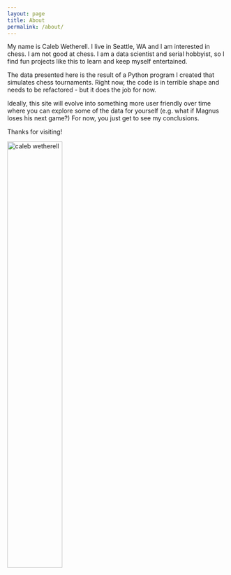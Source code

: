 ```yaml
---
layout: page
title: About
permalink: /about/
---
```


My name is Caleb Wetherell. I live in Seattle, WA and I am interested in chess. I am not good at chess. I am a data scientist and serial hobbyist, so I find fun projects like this to learn and keep myself entertained.

The data presented here is the result of a Python program I created that simulates chess tournaments. Right now, the code is in terrible shape and needs to be refactored - but it does the job for now.

Ideally, this site will evolve into something more user friendly over time where you can explore some of the data for yourself (e.g. what if Magnus loses his next game?) For now, you just get to see my conclusions.

Thanks for visiting!

<img src="/assets/img/selfie.jpeg" alt="caleb wetherell" width="50%"/>